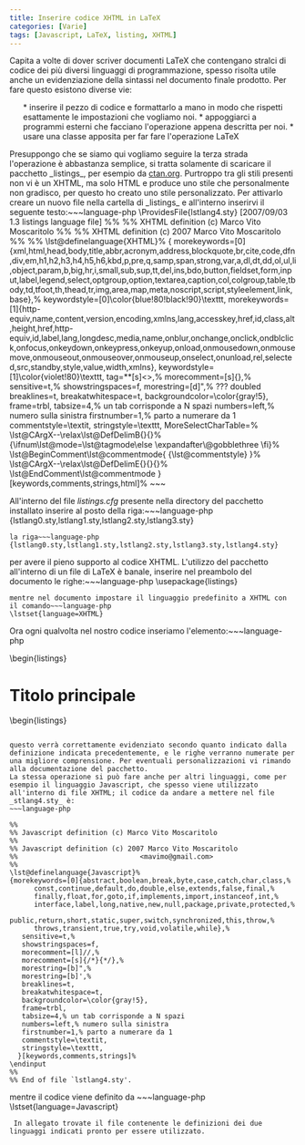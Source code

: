 ```yaml
---
title: Inserire codice XHTML in LaTeX
categories: [Varie]
tags: [Javascript, LaTeX, listing, XHTML]
---
```

Capita a volte di dover scriver documenti LaTeX che contengano stralci di codice dei più diversi linguaggi di programmazione, spesso risolta utile anche un evidenziazione della sintassi nel documento finale prodotto. Per fare questo esistono diverse vie:
<ol>
 * inserire il pezzo di codice e formattarlo a mano in modo che rispetti esattamente le impostazioni che vogliamo noi.
 * appoggiarci a programmi esterni che facciano l'operazione appena descritta per noi.
 * usare una classe apposita per far fare l'operazione LaTeX
</ol>
Presuppongo che se siamo qui vogliamo seguire la terza strada l'operazione è abbastanza semplice, si tratta solamente di scaricare il pacchetto _listings_, per esempio da <a href="http://www.ctan.org/tex-archive/macros/latex/contrib/listings/">ctan.org</a>.
<!--break-->
Purtroppo tra gli stili presenti non vi è un XHTML, ma solo HTML e produce uno stile che personalmente non gradisco, per questo ho creato uno stile personalizzato. Per attivarlo creare un nuovo file nella cartella di _listings_ e all'interno inserirvi il seguente testo:~~~language-php
\ProvidesFile{lstlang4.sty}
    [2007/09/03 1.3 listings language file]
%%
%% XHTML definition (c) Marco Vito Moscaritolo
%%
%% XHTML definition (c) 2007 Marco Vito Moscaritolo
%%                              <mavimo@gmail.com>
%%
\lst@definelanguage{XHTML}%
  {
   morekeywords=[0]{xml,html,head,body,title,abbr,acronym,address,blockquote,br,cite,code,dfn,div,em,h1,h2,h3,h4,h5,h6,kbd,p,pre,q,samp,span,strong,var,a,dl,dt,dd,ol,ul,li,object,param,b,big,hr,i,small,sub,sup,tt,del,ins,bdo,button,fieldset,form,input,label,legend,select,optgroup,option,textarea,caption,col,colgroup,table,tbody,td,tfoot,th,thead,tr,img,area,map,meta,noscript,script,styleelement,link,base},%
   keywordstyle=[0]\color{blue!80!black!90}\texttt,
   morekeywords=[1]{http-equiv,name,content,version,encoding,xmlns,lang,accesskey,href,id,class,alt,height,href,http-equiv,id,label,lang,longdesc,media,name,onblur,onchange,onclick,ondblclick,onfocus,onkeydown,onkeypress,onkeyup,onload,onmousedown,onmousemove,onmouseout,onmouseover,onmouseup,onselect,onunload,rel,selected,src,standby,style,value,width,xmlns},
   keywordstyle=[1]\color{violet!80}\texttt,
   tag=**[s]<>,%
   morecomment=[s]{<!--}{-->},%
   sensitive=t,%
   showstringspaces=f,
   morestring=[d]",% ??? doubled
   breaklines=t,
   breakatwhitespace=t,
   backgroundcolor=\color{gray!5},
   frame=trbl,
   tabsize=4,% un tab corrisponde a N spazi
   numbers=left,% numero sulla sinistra
   firstnumber=1,% parto a numerare da 1
   commentstyle=\textit,
   stringstyle=\texttt,
   MoreSelectCharTable=%
      \lst@CArgX--\relax\lst@DefDelimB{}{}%
          {\ifnum\lst@mode=\lst@tagmode\else
               \expandafter\@gobblethree
           \fi}%
          \lst@BeginComment\lst@commentmode{ {\lst@commentstyle} }%
      \lst@CArgX--\relax\lst@DefDelimE{}{}{}%
          \lst@EndComment\lst@commentmode
  }[keywords,comments,strings,html]%
~~~

All'interno del file _listings.cfg_ presente nella directory del pacchetto installato inserire al posto della riga:~~~language-php
{lstlang0.sty,lstlang1.sty,lstlang2.sty,lstlang3.sty}
~~~
la riga~~~language-php
{lstlang0.sty,lstlang1.sty,lstlang2.sty,lstlang3.sty,lstlang4.sty}
~~~
per avere il pieno supporto al codice XHTML.
L'utilizzo del pacchetto all'interno di un file di LaTeX è banale, inserire nel preambolo del documento le righe:~~~language-php
\usepackage{listings}
~~~
mentre nel documento impostare il linguaggio predefinito a XHTML con il comando~~~language-php
\lstset{language=XHTML}
~~~
Ora ogni qualvolta nel nostro codice inseriamo l'elemento:~~~language-php

\begin{listings}
<!DOCTYPE html PUBLIC "-//W3C//DTD XHTML 1.0 Strict//EN" "http://www.w3.org/TR/2000/REC-xhtml1-20000126/DTD/xhtml1-strict.dtd">
<html xmlns="http://www.w3.org/1999/xhtml" xml:lang="it" lang="it">
	<head>
		<meta http-equiv="Content-Type" content="text/html; charset=UTF-8">
		<meta name="author" content="Marco Vito Moscaritolo" />
		<meta name="keywords" content="parole, importanti, presenti, nella, pagina" />
		<meta name="description" content="La descrizione di questa pagina" />
		<title>Titolo della pagina</title>
	</head>
	<body>
		<h1>Titolo principale</h1>
	</body>
</html>
\begin{listings}

~~~

questo verrà correttamente evidenziato secondo quanto indicato dalla definizione indicata precedentemente, e le righe verranno numerate per una migliore comprensione. Per eventuali personalizzazioni vi rimando alla documentazione del pacchetto.
La stessa operazione si può fare anche per altri linguaggi, come per esempio il linguaggio Javascript, che spesso viene utilizzato all'interno di file XHTML; il codice da andare a mettere nel file _stlang4.sty_ è:
~~~language-php

%%
%% Javascript definition (c) Marco Vito Moscaritolo
%%
%% Javascript definition (c) 2007 Marco Vito Moscaritolo
%%                              <mavimo@gmail.com>
%%
\lst@definelanguage{Javascript}%
{morekeywords=[0]{abstract,boolean,break,byte,case,catch,char,class,%
      const,continue,default,do,double,else,extends,false,final,%
      finally,float,for,goto,if,implements,import,instanceof,int,%
      interface,label,long,native,new,null,package,private,protected,%
      public,return,short,static,super,switch,synchronized,this,throw,%
      throws,transient,true,try,void,volatile,while},%
   sensitive=t,%
   showstringspaces=f,
   morecomment=[l]//,%
   morecomment=[s]{/*}{*/},%
   morestring=[b]",%
   morestring=[b]',%
   breaklines=t,
   breakatwhitespace=t,
   backgroundcolor=\color{gray!5},
   frame=trbl,
   tabsize=4,% un tab corrisponde a N spazi
   numbers=left,% numero sulla sinistra
   firstnumber=1,% parto a numerare da 1
   commentstyle=\textit,
   stringstyle=\texttt,
  }[keywords,comments,strings]%
\endinput
%%
%% End of file `lstlang4.sty'.

~~~

mentre il codice viene definito da ~~~language-php
\lstset{language=Javascript}
~~~
 In allegato trovate il file contenente le definizioni dei due linguaggi indicati pronto per essere utilizzato.
